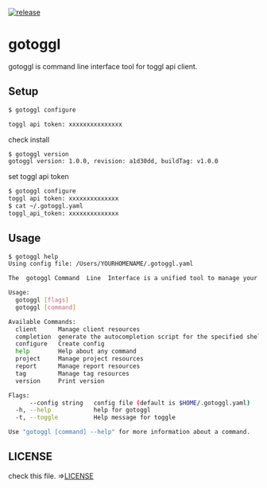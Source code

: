 [![release](https://github.com/akira393/gotoggl/actions/workflows/release.yml/badge.svg)](https://github.com/akira393/gotoggl/actions/workflows/release.yml)
# gotoggl

gotoggl is command line interface tool for toggl api client.

## Setup

```bash
$ gotoggl configure

toggl api token: xxxxxxxxxxxxxxx
```

check install

```bash
$ gotoggl version
gotoggl version: 1.0.0, revision: a1d30dd, buildTag: v1.0.0
```

set toggl api token

```bash
$ gotoggl configure
toggl api token: xxxxxxxxxxxxxx
$ cat ~/.gotoggl.yaml
toggl_api_token: xxxxxxxxxxxxxx
```

## Usage

```bash
$ gotoggl help
Using config file: /Users/YOURHOMENAME/.gotoggl.yaml

The  gotoggl Command  Line  Interface is a unified tool to manage your toggl services.

Usage:
  gotoggl [flags]
  gotoggl [command]

Available Commands:
  client      Manage client resources
  completion  generate the autocompletion script for the specified shell
  configure   Create config
  help        Help about any command
  project     Manage project resources
  report      Manage report resources
  tag         Manage tag resources
  version     Print version

Flags:
      --config string   config file (default is $HOME/.gotoggl.yaml)
  -h, --help            help for gotoggl
  -t, --toggle          Help message for toggle

Use "gotoggl [command] --help" for more information about a command.
```

## LICENSE

check this file. =>[LICENSE](./LICENSE)